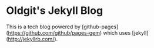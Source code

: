 # Oldgit's Jekyll Blog

This is a tech blog powered by [github-pages] (https://github.com/github/pages-gem) which uses [jekyll] (http://jekyllrb.com/).
